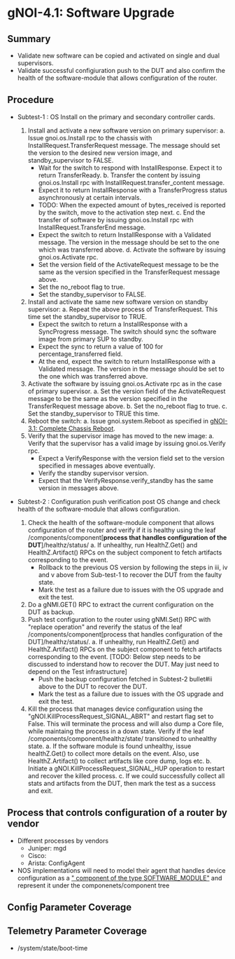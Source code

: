 # gNOI-4.1: Software Upgrade

## Summary

*   Validate new software can be copied and activated on single and dual supervisors.
*   Validate successful configiuration push to the DUT and also confirm the health of the software-module that allows configuration of the router.


## Procedure

* Subtest-1 : OS Install on the primary and secondary controller cards. 
   1. Install and activate a new software version on primary supervisor:
      a. Issue gnoi.os.Install rpc to the chassis with InstallRequest.TransferRequest message. The message should set the version to the desired new version image, and standby_supervisor to FALSE.
         * Wait for the switch to respond with InstallResponse. Expect it to
         return TransferReady.
      b. Transfer the content by issuing gnoi.os.Install rpc with InstallRequest.transfer_content message.
         * Expect it to return InstallResponse with a TransferProgress status
         asynchronously at certain intervals.
         * TODO: When the expected amount of bytes_received is reported by the
         switch, move to the activation step next.
      c. End the transfer of software by issuing gnoi.os.Install rpc with InstallRequest.TransferEnd message.
         * Expect the switch to return InstallResponse with a Validated message. The version in the message should be set to the one which was transferred above.
      d. Activate the software by issuing gnoi.os.Activate rpc.
         * Set the version field of the ActivateRequest message to be the same as the version specified in the TransferRequest message above.
         * Set the no_reboot flag to true.
         * Set the standby_supervisor to FALSE.
   2. Install and activate the same new software version on standby supervisor:
      a. Repeat the above process of TransferRequest. This time set the standby_supervisor to TRUE.
         * Expect the switch to return a InstallResponse with a SyncProgress message. The switch should sync the software image from primary SUP to standby.
         * Expect the sync to return a value of 100 for percentage_transferred field.
         * At the end, expect the switch to return InstallResponse with a Validated message. The version in the message should be set to the one which was transferred above.
   3. Activate the software by issuing gnoi.os.Activate rpc as in the case of primary supervisor.
      a. Set the version field of the ActivateRequest message to be the same as the version specified in the TransferRequest message above.
      b. Set the no_reboot flag to true.
      c. Set the standby_supervisor to TRUE this time.
   4. Reboot the switch:
      a. Issue gnoi.system.Reboot as specified in [gNOI-3.1: Complete Chassis Reboot](feature/gnoi/tests/complete_chassis_reboot/complete_chassis_reboot_test.md).
   5. Verify that the supervisor image has moved to the new image:
      a. Verify that the supervisor has a valid image by issuing gnoi.os.Verify rpc.
         * Expect a VerifyResponse with the version field set to the version specified in messages above eventually.
         * Verify the standby supervisor version.
         * Expect that the VerifyResponse.verify_standby has the same version in messages above.

               
* Subtest-2 : Configuration push verification post OS change and check health of the software-module that allows configuration.
  1. Check the health of the software-module component that allows configuration of the router and verify if it is healthy using the leaf /components/component[**process that handles configuration of the DUT**]/healthz/status/
     a. If unhealthy, run HealthZ.Get() and HealthZ.Artifact() RPCs on the subject component to fetch artifacts corresponding to the event.
        * Rollback to the previous OS version by following the steps in iii, iv and v above from Sub-test-1 to recover the DUT from the faulty state.
        * Mark the test as a failure due to issues with the OS upgrade and exit the test.
  3. Do a gNMI.GET() RPC to extract the current configuration on the DUT as backup.
  4. Push test configuration to the router using gNMI.Set() RPC with "replace operation" and reverify the status of the leaf /components/component[process that handles configuration of the DUT]/healthz/status/.
     a. If unhealthy, run HealthZ.Get() and HealthZ.Artifact() RPCs on the subject component to fetch artifacts corresponding to the event.
        [TODO: Below step needs to be discussed to inderstand how to recover the DUT. May just need to depend on the Test infrastructure]
        * Push the backup configuration fetched in Subtest-2 bullet#ii above to the DUT to recover the DUT.
        * Mark the test as a failure due to issues with the OS upgrade and exit the test.
  5. Kill the process that manages device configuration using the "gNOI.KillProcessRequest_SIGNAL_ABRT" and restart flag set to False. This will terminate the process and will also dump a Core file, while maintaing the process in a down state. Verify if the leaf /components/component/healthz/state/ transitioned to unhealthy state.
     a. If the software module is found unhealthy, issue healthZ.Get() to collect more details on the event. Also, use HealthZ.Artifact() to collect artifacts like core dump, logs etc.
     b. Initiate a gNOI.KillProcessRequest_SIGNAL_HUP operation to restart and recover the killed process.
     c. If we could successfully collect all stats and artifacts from the DUT, then mark the test as a success and exit.
 

## Process that controls configuration of a router by vendor
   * Different processes by vendors
      * Juniper: mgd
      * Cisco:
      * Arista: ConfigAgent
   * NOS implementations will need to model their agent that handles device configuration as a [" component of the type SOFTWARE_MODULE"](https://github.com/openconfig/public/blob/master/release/models/platform/openconfig-platform-types.yang#L394) and represent it under the componenets/component tree
     
  




## Config Parameter Coverage

## Telemetry Parameter Coverage

*   /system/state/boot-time
